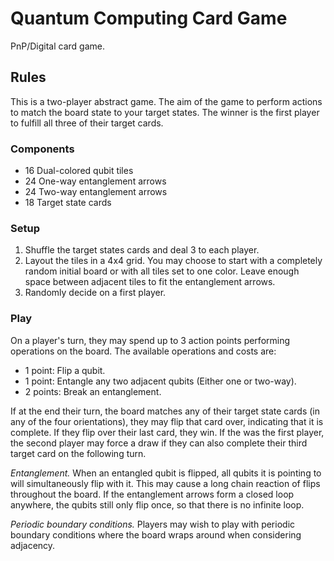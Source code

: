 # Quantum Computing Card Game
PnP/Digital card game.

## Rules
This is a two-player abstract game. The aim of the game to perform actions to match the board state to your target states. The winner is the first player to fulfill all three of their target cards.

### Components
- 16 Dual-colored qubit tiles
- 24 One-way entanglement arrows
- 24 Two-way entanglement arrows
- 18 Target state cards

### Setup
1. Shuffle the target states cards and deal 3 to each player.
2. Layout the tiles in a 4x4 grid. You may choose to start with a completely random initial board or with all tiles set to one color. Leave enough space between adjacent tiles to fit the entanglement arrows.
3. Randomly decide on a first player.

### Play
On a player's turn, they may spend up to 3 action points performing operations on the board. The available operations and costs are:
- 1 point: Flip a qubit.
- 1 point: Entangle any two adjacent qubits (Either one or two-way).
- 2 points: Break an entanglement.

If at the end their turn, the board matches any of their target state cards (in any of the four orientations), they may flip that card over, indicating that it is complete. If they flip over their last card, they win. If the was the first player, the second player may force a draw if they can also complete their third target card on the following turn.

*Entanglement.* When an entangled qubit is flipped, all qubits it is pointing to will simultaneously flip with it. This may cause a long chain reaction of flips throughout the board. If the entanglement arrows form a closed loop anywhere, the qubits still only flip once, so that there is no infinite loop.

*Periodic boundary conditions.* Players may wish to play with periodic boundary conditions where the board wraps around when considering adjacency.

<!-- ### Variation
Instead of using two-sided tiles to indicate qubit states, use six-sided dice. In this case, remove the one-way entanglement arrows from the game. Now, when two qubits are entangled, they must always add up to their sum when entangled (i.e. 4+5 -> 3+6). The target state cards can still be used, but now are used to mean high/low or even/odd. -->